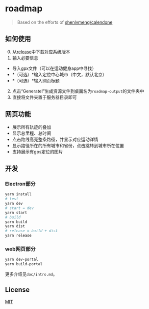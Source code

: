 # roadmap

> Based on the efforts of [shenlvmeng/calendone](https://github.com/shenlvmeng/calendone)

## 如何使用

0. 从[release](https://github.com/shenlvmeng/roadmap/releases)中下载对应系统版本
1. 输入必要信息
  - 导入gpx文件（可以在运动健身app中寻找）
  - *（可选）*输入定位中心城市（中文，默认北京）
  - *（可选）*输入网页标题
2. 点击“Generate!”生成资源文件到桌面名为`roadmap-output`的文件夹中
3. 直接将文件夹置于服务器目录即可

## 网页功能

- 展示所有轨迹的叠加
- 显示总里程、总时间
- 点击路线高亮整条路径，并显示对应运动详情
- 显示路径所在的所有城市和省份，点击跳转到城市所在位置
- 支持展示有gps定位的图片

## 开发

### Electron部分

```bash
yarn install
# test
yarn dev
# start = dev
yarn start
# build
yarn build
yarn dist
# release = build + dist
yarn release
```

### web网页部分

```bash
yarn dev-portal
yarn build-portal
```

更多介绍见`doc/intro.md`。

## License

[MIT](LICENSE)
